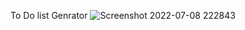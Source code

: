 To Do list Genrator
![Screenshot 2022-07-08 222843](https://user-images.githubusercontent.com/102910229/178037366-1a483a89-2bf7-4d60-82f2-0fee677d01a3.png)
